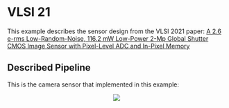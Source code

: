# VLSI 21

This example describes the sensor design from the VLSI 2021 paper: [A 2.6 e-rms Low-Random-Noise, 116.2 mW Low-Power 2-Mp Global Shutter CMOS Image Sensor with Pixel-Level ADC and In-Pixel Memory](https://ieeexplore.ieee.org/document/9492357)

## Described Pipeline

This is the camera sensor that implemented in this example:

<p align="center">
  <img src="https://user-images.githubusercontent.com/21286132/222924583-08520698-d330-4f79-98c2-bc1b7d3ecc37.png">
</p>
